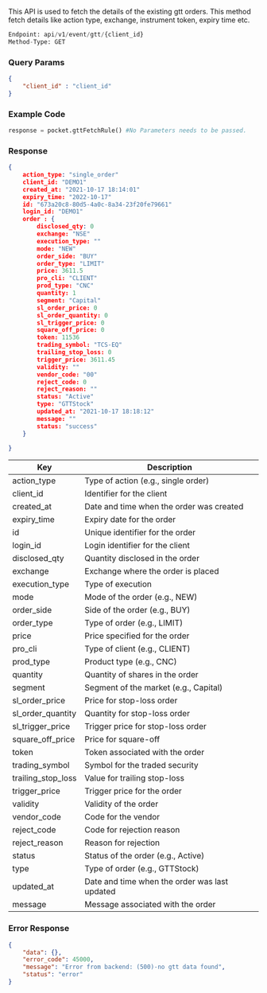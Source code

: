 This API is used to fetch the details of the existing gtt orders. This method fetch details like action type, exchange, instrument token, expiry time etc.

```python
Endpoint: api/v1/event/gtt/{client_id}
Method-Type: GET
```

### Query Params
```json
{
    "client_id" : "client_id"
}
```

### Example Code
```python
response = pocket.gttFetchRule() #No Parameters needs to be passed.
```

### Response
```json
{
    action_type: "single_order"
    client_id: "DEMO1"
    created_at: "2021-10-17 18:14:01"
    expiry_time: "2022-10-17"
    id: "673a20c8-80d5-4a0c-8a34-23f20fe79661"
    login_id: "DEMO1"
    order : {
        disclosed_qty: 0
        exchange: "NSE"
        execution_type: ""
        mode: "NEW"
        order_side: "BUY"
        order_type: "LIMIT"
        price: 3611.5
        pro_cli: "CLIENT"
        prod_type: "CNC"
        quantity: 1
        segment: "Capital"
        sl_order_price: 0
        sl_order_quantity: 0
        sl_trigger_price: 0
        square_off_price: 0
        token: 11536
        trading_symbol: "TCS-EQ"
        trailing_stop_loss: 0
        trigger_price: 3611.45
        validity: ""
        vendor_code: "00"
        reject_code: 0
        reject_reason: ""
        status: "Active"
        type: "GTTStock"
        updated_at: "2021-10-17 18:18:12"
        message: ""
        status: "success"
    }

}
```

| Key                  | Description                                      |
|----------------------|--------------------------------------------------|
| action_type          | Type of action (e.g., single order)             |
| client_id            | Identifier for the client                        |
| created_at           | Date and time when the order was created         |
| expiry_time          | Expiry date for the order                        |
| id                   | Unique identifier for the order                  |
| login_id             | Login identifier for the client                  |
| disclosed_qty        | Quantity disclosed in the order                  |
| exchange             | Exchange where the order is placed               |
| execution_type       | Type of execution                                |
| mode                 | Mode of the order (e.g., NEW)                    |
| order_side           | Side of the order (e.g., BUY)                    |
| order_type           | Type of order (e.g., LIMIT)                      |
| price                | Price specified for the order                    |
| pro_cli              | Type of client (e.g., CLIENT)                   |
| prod_type            | Product type (e.g., CNC)                         |
| quantity             | Quantity of shares in the order                  |
| segment              | Segment of the market (e.g., Capital)            |
| sl_order_price       | Price for stop-loss order                        |
| sl_order_quantity    | Quantity for stop-loss order                     |
| sl_trigger_price     | Trigger price for stop-loss order                |
| square_off_price     | Price for square-off                             |
| token                | Token associated with the order                   |
| trading_symbol       | Symbol for the traded security                   |
| trailing_stop_loss   | Value for trailing stop-loss                     |
| trigger_price        | Trigger price for the order                      |
| validity             | Validity of the order                            |
| vendor_code          | Code for the vendor                              |
| reject_code          | Code for rejection reason                        |
| reject_reason        | Reason for rejection                             |
| status               | Status of the order (e.g., Active)               |
| type                 | Type of order (e.g., GTTStock)                   |
| updated_at           | Date and time when the order was last updated    |
| message              | Message associated with the order                |


### Error Response
```json
{
    "data": {},
    "error_code": 45000,
    "message": "Error from backend: (500)-no gtt data found",
    "status": "error"
}
```
